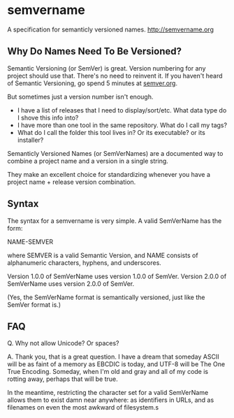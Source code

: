 semvername
==========

A specification for semanticly versioned names. http://semvername.org

Why Do Names Need To Be Versioned?
----------------------------------

Semantic Versioning (or SemVer) is great. Version numbering for any project should use that. There's no need to reinvent it. If you haven't heard of Semantic Versioning, go spend 5 minutes at [semver.org](http://www.semver.org).

But sometimes just a version number isn't enough.

* I have a list of releases that I need to display/sort/etc. What data type do I shove this info into?
* I have more than one tool in the same repository. What do I call my tags?
* What do I call the folder this tool lives in? Or its executable? or its installer?

Semanticly Versioned Names (or SemVerNames) are a documented way to combine a project name and a version in a single string.

They make an excellent choice for standardizing whenever you have a project name + release version combination.

Syntax
------

The syntax for a semvername is very simple. A valid SemVerName has the form:

NAME-SEMVER

where SEMVER is a valid Semantic Version, and NAME consists of alphanumeric characters, hyphens, and underscores.

Version 1.0.0 of SemVerName uses version 1.0.0 of SemVer.
Version 2.0.0 of SemVerName uses version 2.0.0 of SemVer.

(Yes, the SemVerName format is semantically versioned, just like the SemVer format is.)

FAQ
---

Q. Why not allow Unicode? Or spaces?

A. Thank you, that is a great question. I have a dream that someday ASCII will be as faint of a memory as EBCDIC is today, and UTF-8 will be The One True Encoding. Someday, when I'm old and gray and all of my code is rotting away, perhaps that will be true.

In the meantime, restricting the character set for a valid SemVerName allows them to exist damn near anywhere: as identifiers in URLs, and as filenames on even the most awkward of filesystem.s  
